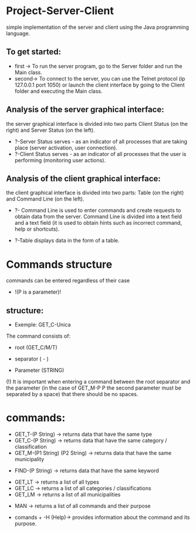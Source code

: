 # Project-Server-Client

<div>simple implementation of the server and client using the Java programming language.</div>

## To get started: 
 - <div>first -> To run the server program, go to the Server folder and run the Main class. </div>
 - <div>second-> To connect to the server, you can use the Telnet protocol (ip 127.0.0.1 port 1050) or launch the client interface by going to the Client folder and executing the Main class.</div>
  
## Analysis of the server graphical interface:
the server graphical interface is divided into two parts Client Status (on the right) and Server Status (on the left).

  - ?-Server Status serves - as an indicator of all processes that are taking place (server activation, user connection).
  - ?-Client Status serves - as an indicator of all processes that the user is performing (monitoring user actions).

## Analysis of the client graphical interface:
 the client graphical interface is divided into two parts: Table (on the right) and Command Line (on the left).

 - ?- Command Line is used to enter commands and create requests to obtain data from the server. Command Line is divided into a text field and a text field (it is used       to obtain hints such as incorrect command, help or shortcuts).

 - ?-Table displays data in the form of a table.


# <div>Commands structure</div>
<div>commands can be entered regardless of their case</div>

- <p>!(P is a parameter)!</p>


##  structure:
- Exemple: GET_C-Unica
<div>The command consists of:</div> 

- root (GET_C/M/T)
  
- separator ( - )
  
- Parameter (STRING)
  
<p> (!) It is important when entering a command between the root separator and the parameter (in the case of GET_M-P P the second parameter must be separated by a space) that there should be no spaces.</p> 

# commands:

- <div> GET_T-(P String) -> returns data that have the same type </div>
- <div>GET_C-(P String) -> returns data that have the same category / classification</div>
- <div>GET_M-(P1 String) (P2 String) -> returns data that have the same municipality</div>

- <p>FIND-(P String) -> returns data that have the same keyword</p>

- <div>GET_LT -> returns a list of all types</div>
- <div>GET_LC -> returns a list of all categories / classifications</div>
- <div>GET_LM -> returns a list of all municipalities</div>

- <p>MAN -> returns a list of all commands and their purpose</p>

- <p>comands + -H (Help)-> provides information about the command and its purpose.</p>

